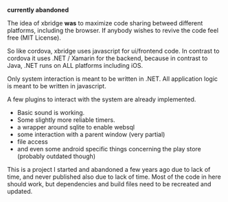 **currently abandoned**

The idea of xbridge **was** to maximize code sharing betweed different platforms, including the browser. If anybody wishes to revive the code feel free (MIT License).

So like cordova, xbridge uses javascript for ui/frontend code. In contrast to cordova it uses .NET / Xamarin for the backend, because in contrast to Java, .NET runs on ALL platforms including iOS. 

Only system interaction is meant to be written in .NET. All application logic is meant to be written in javascript.

A few plugins to interact with the system are already implemented. 

- Basic sound is working. 
- Some slightly more reliable timers.
- a wrapper around sqlite to enable websql
- some interaction with a parent window (very partial)
- file access
- and even some android specific things concerning the play store (probably outdated though)


This is a project I started and abandoned a few years ago due to lack of time, and never published also due to lack of time. Most of the code in here should work, but dependencies and build files need to be recreated and updated.
